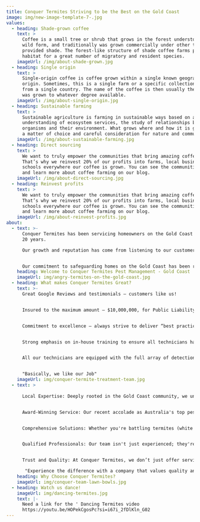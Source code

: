 ```yaml
---
title: Conquer Termites Striving to be the Best on the Gold Coast
image: img/new-image-template-7-.jpg
values:
  - heading: Shade-grown coffee
    text: >
      Coffee is a small tree or shrub that grows in the forest understory in its
      wild form, and traditionally was grown commercially under other trees that
      provided shade. The forest-like structure of shade coffee farms provides
      habitat for a great number of migratory and resident species.
    imageUrl: /img/about-shade-grown.jpg
  - heading: Single origin
    text: >
      Single-origin coffee is coffee grown within a single known geographic
      origin. Sometimes, this is a single farm or a specific collection of beans
      from a single country. The name of the coffee is then usually the place it
      was grown to whatever degree available.
    imageUrl: /img/about-single-origin.jpg
  - heading: Sustainable farming
    text: >
      Sustainable agriculture is farming in sustainable ways based on an
      understanding of ecosystem services, the study of relationships between
      organisms and their environment. What grows where and how it is grown are
      a matter of choice and careful consideration for nature and communities.
    imageUrl: /img/about-sustainable-farming.jpg
  - heading: Direct sourcing
    text: >
      We want to truly empower the communities that bring amazing coffee to you.
      That’s why we reinvest 20% of our profits into farms, local businesses and
      schools everywhere our coffee is grown. You can see the communities grow
      and learn more about coffee farming on our blog.
    imageUrl: /img/about-direct-sourcing.jpg
  - heading: Reinvest profits
    text: >
      We want to truly empower the communities that bring amazing coffee to you.
      That’s why we reinvest 20% of our profits into farms, local businesses and
      schools everywhere our coffee is grown. You can see the communities grow
      and learn more about coffee farming on our blog.
    imageUrl: /img/about-reinvest-profits.jpg
about:
  - text: >-
      Conquer Termites has been servicing homeowners on the Gold Coast for over
      20 years.

      Our growth and reputation has come from listening to our customers and understanding their needs.


      Our commitment to safeguarding homes on the Gold Coast has been recognized with the prestigious AEMPA Pest Industry Award, crowning us as Australia's Best Pest Control Company for 2023.
    heading: Welcome to Conquer Termites Pest Management - Gold Coast
    imageUrl: img/angry-termites-on-the-gold-coast.jpg
  - heading: What makes Conquer Termites Great?
    text: >-
      Great Google Reviews and testimonials – customers like us!


      Insured to the maximum amount – $10,000,000, for Public Liability


      Commitment to excellence – always strive to deliver “best practice”


      Strong emphasis on in-house training to ensure all technicians have the practical knowledge to problem-solve all situations


      All our technicians are equipped with the full array of detection devices such as thermal imaging cameras, moisture meters and termatrac detection devices. detection devices we use info


      "Basically, we like our Job"
    imageUrl: img/conquer-termite-treatment-team.jpg
  - text: >
      
      Local Expertise: Deeply rooted in the Gold Coast community, we understand the unique challenges homeowners face regarding termites and pests.


      Award-Winning Service: Our recent accolade as Australia's top pest control service is a testament to our dedication to excellence.


      Comprehensive Solutions: Whether you're battling termites (white ants) or a range of other pests, our solutions are tailored, effective, and safe, ensuring your peace of mind.


      Qualified Professionals: Our team isn't just experienced; they're fully qualified and licensed, ensuring that every service meets the highest standards.


      Trust and Quality: At Conquer Termites, we don’t just offer services; we build relationships based on trust and a commitment to quality.

       "Experience the difference with a company that values quality and trust above all"
    heading: Why Choose Conquer Termites?
    imageUrl: img/conquer-team-lawn-bowls.jpg
  - heading: Watch us dance!
    imageUrl: img/dancing-termites.jpg
    text: |-
      Need a link for the ' Dancing Termites video
      https://youtu.be/HOPekCgosPc?si=i67i_2fDlKln_G02
---
```

